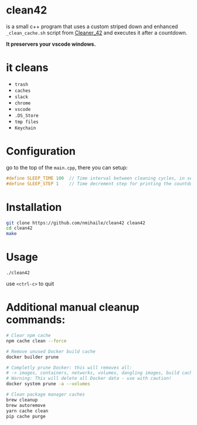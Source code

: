 # clean42

is a small c++ program that uses a custom striped down and enhanced `_clean_cache.sh` script from [Cleaner_42](https://github.com/ombhd/Cleaner_42) and executes it after a countdown.

**It preservers your vscode windows.**

# it cleans
- `trash`
- `caches`
- `slack`
- `chrome`
- `vscode`
- `.DS_Store`
- `tmp files`
- `Keychain`


# Configuration
go to the top of the `main.cpp`, there you can setup:
```c++
#define SLEEP_TIME 100	// Time interval between cleaning cycles, in seconds
#define SLEEP_STEP 1	// Time decrement step for printing the countdown of remaining seconds
```


# Installation
```sh
git clone https://github.com/nmihaile/clean42 clean42
cd clean42
make
```


# Usage
```
./clean42
```
use `<ctrl-c>` to quit


# Additional manual cleanup commands:
```sh
# Clear npm cache
npm cache clean --force

# Remove unused Docker build cache
docker builder prune

# Completly prune Docker: this will removes all:
# -> images, containers, networks, volumes, dangling images, build cache
# Warning: This will delete all Docker data - use with caution!
docker system prune -a --volumes

# Clean package manager caches
brew cleanup
brew autoremove
yarn cache clean
pip cache purge
```
